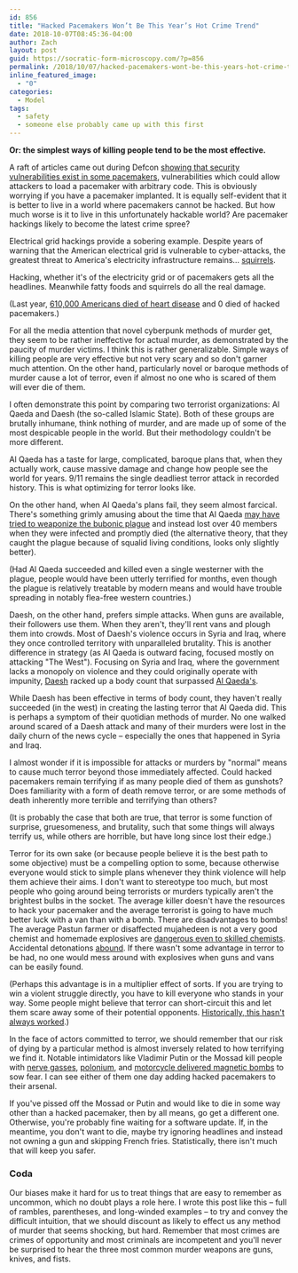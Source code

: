 ```yaml
---
id: 856
title: "Hacked Pacemakers Won’t Be This Year’s Hot Crime Trend"
date: 2018-10-07T08:45:36-04:00
author: Zach
layout: post
guid: https://socratic-form-microscopy.com/?p=856
permalink: /2018/10/07/hacked-pacemakers-wont-be-this-years-hot-crime-trend/
inline_featured_image:
  - "0"
categories:
  - Model
tags:
  - safety
  - someone else probably came up with this first
---
```


<strong>Or: the simplest ways of killing people tend to be the most effective.</strong>

A raft of articles came out during Defcon <a href="https://venturebeat.com/2008/08/08/defcon-excuse-me-while-i-turn-off-your-pacemaker/">showing that security vulnerabilities exist in some pacemakers</a>, vulnerabilities which could allow attackers to load a pacemaker with arbitrary code. This is obviously worrying if you have a pacemaker implanted. It is equally self-evident that it is better to live in a world where pacemakers cannot be hacked. But how much worse is it to live in this unfortunately hackable world? Are pacemaker hackings likely to become the latest crime spree?

Electrical grid hackings provide a sobering example. Despite years of warning that the American electrical grid is vulnerable to cyber-attacks, the greatest threat to America's electricity infrastructure remains… <a href="https://cybersquirrel1.com/">squirrels</a>.

Hacking, whether it's of the electricity grid or of pacemakers gets all the headlines. Meanwhile fatty foods and squirrels do all the real damage.

<!--more-->

(Last year, <a href="https://www.cdc.gov/heartdisease/facts.htm">610,000 Americans died of heart disease</a> and 0 died of hacked pacemakers.)

For all the media attention that novel cyberpunk methods of murder get, they seem to be rather ineffective for actual murder, as demonstrated by the paucity of murder victims. I think this is rather generalizable. Simple ways of killing people are very effective but not very scary and so don't garner much attention. On the other hand, particularly novel or baroque methods of murder cause a lot of terror, even if almost no one who is scared of them will ever die of them.

I often demonstrate this point by comparing two terrorist organizations: Al Qaeda and Daesh (the so-called Islamic State). Both of these groups are brutally inhumane, think nothing of murder, and are made up of some of the most despicable people in the world. But their methodology couldn't be more different.

Al Qaeda has a taste for large, complicated, baroque plans that, when they actually work, cause massive damage and change how people see the world for years. 9/11 remains the single deadliest terror attack in recorded history. This is what optimizing for terror looks like.

On the other hand, when Al Qaeda's plans fail, they seem almost farcical. There's something grimly amusing about the time that Al Qaeda <a href="https://www.telegraph.co.uk/news/worldnews/africaandindianocean/algeria/4294664/Al-Qaeda-cell-killed-by-Black-Death-was-developing-biological-weapons.html">may have tried to weaponize the bubonic plague</a> and instead lost over 40 members when they were infected and promptly died (the alternative theory, that they caught the plague because of squalid living conditions, looks only slightly better).

(Had Al Qaeda succeeded and killed even a single westerner with the plague, people would have been utterly terrified for months, even though the plague is relatively treatable by modern means and would have trouble spreading in notably flea-free western countries.)

Daesh, on the other hand, prefers simple attacks. When guns are available, their followers use them. When they aren't, they'll rent vans and plough them into crowds. Most of Daesh's violence occurs in Syria and Iraq, where they once controlled territory with unparalleled brutality. This is another difference in strategy (as Al Qaeda is outward facing, focused mostly on attacking "The West"). Focusing on Syria and Iraq, where the government lacks a monopoly on violence and they could originally operate with impunity, <a href="http://www.foxnews.com/world/2017/06/18/more-than-180000-iraqi-civilians-killed-since-2003-report.html">Daesh</a> racked up a body count that surpassed <a href="https://www.statista.com/statistics/272757/al-qaeda-terrorist-attacks-by-death-toll/">Al Qaeda's</a>.

While Daesh has been effective in terms of body count, they haven't really succeeded (in the west) in creating the lasting terror that Al Qaeda did. This is perhaps a symptom of their quotidian methods of murder. No one walked around scared of a Daesh attack and many of their murders were lost in the daily churn of the news cycle – especially the ones that happened in Syria and Iraq.

I almost wonder if it is impossible for attacks or murders by "normal" means to cause much terror beyond those immediately affected. Could hacked pacemakers remain terrifying if as many people died of them as gunshots? Does familiarity with a form of death remove terror, or are some methods of death inherently more terrible and terrifying than others?

(It is probably the case that both are true, that terror is some function of surprise, gruesomeness, and brutality, such that some things will always terrify us, while others are horrible, but have long since lost their edge.)

Terror for its own sake (or because people believe it is the best path to some objective) must be a compelling option to some, because otherwise everyone would stick to simple plans whenever they think violence will help them achieve their aims. I don't want to stereotype too much, but most people who going around being terrorists or murders typically aren't the brightest bulbs in the socket. The average killer doesn't have the resources to hack your pacemaker and the average terrorist is going to have much better luck with a van than with a bomb. There are disadvantages to bombs! The average Pastun farmer or disaffected mujahedeen is not a very good chemist and homemade explosives are <a href="https://en.wikipedia.org/wiki/Acetone_peroxide#Accidents">dangerous even to skilled chemists</a>. Accidental detonations <a href="https://www.google.ca/search?rlz=1C5CHFA_enCA691CA692&amp;biw=1440&amp;bih=780&amp;ei=7m2xW--hFKyLjwS1mabQAw&amp;q=insurgents+killed+by+own+bomb&amp;oq=insurgents+killed+by+own+bomb&amp;gs_l=psy-ab.3..33i21k1j33i160k1l2.6313.11085.0.11329.29.27.0.2.2.0.142.2428.18j7.25.0">abound</a>. If there wasn't some advantage in terror to be had, no one would mess around with explosives when guns and vans can be easily found.

(Perhaps this advantage is in a multiplier effect of sorts. If you are trying to win a violent struggle directly, you have to kill everyone who stands in your way. Some people might believe that terror can short-circuit this and let them scare away some of their potential opponents. <a href="https://en.wikipedia.org/wiki/The_Blitz">Historically, this hasn't always worked</a>.)

In the face of actors committed to terror, we should remember that our risk of dying by a particular method is almost inversely related to how terrifying we find it. Notable intimidators like Vladimir Putin or the Mossad kill people with <a href="https://www.politico.eu/article/theresa-may-blames-russia-for-nerve-gas-attack/">nerve gasses</a>, <a href="https://en.wikipedia.org/wiki/Poisoning_of_Alexander_Litvinenko">polonium</a>, and <a href="https://en.wikipedia.org/wiki/Assassination_of_Iranian_nuclear_scientists#11_January_2012">motorcycle delivered magnetic bombs</a> to sow fear. I can see either of them one day adding hacked pacemakers to their arsenal.

If you've pissed off the Mossad or Putin and would like to die in some way other than a hacked pacemaker, then by all means, go get a different one. Otherwise, you're probably fine waiting for a software update. If, in the meantime, you don't want to die, maybe try ignoring headlines and instead not owning a gun and skipping French fries. Statistically, there isn't much that will keep you safer.

<h3><strong>Coda</strong></h3>
Our biases make it hard for us to treat things that are easy to remember as uncommon, which no doubt plays a role here. I wrote this post like this – full of rambles, parentheses, and long-winded examples – to try and convey the difficult intuition, that we should discount as likely to effect us any method of murder that seems shocking, but hard. Remember that most crimes are crimes of opportunity and most criminals are incompetent and you'll never be surprised to hear the three most common murder weapons are guns, knives, and fists.
